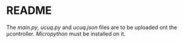 # README

The *main.py*, *ucuq.py* and *ucuq.json* files are to be uploaded ont the µcontroller. *Micropython* must be installed on it.
